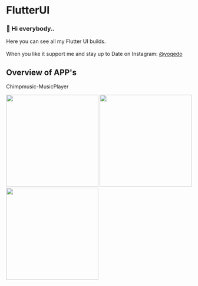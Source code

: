 # FlutterUI

### 👋 Hi everybody..

Here you can see all my Flutter UI builds.<br/>
<br/>
When you like it support me and stay up to Date on Instagram: [@yoqedo](https://www.instagram.com/yoqedo/)

## Overview of APP's

Chimpmusic-MusicPlayer

<img src="FlutterUI/Chimpmusic/assets/1png" width="250"> <img src="Chimpmusic/assets/png2.png" width="250"> <img src="Chimpmusic/assets/png3.png" width="250"> 

